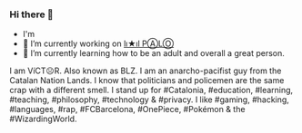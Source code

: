 ### Hi there 👋

- I'm
- 🔭 I’m currently working on [lı★ıl PⒶLⓄ](https://github.com/mantekillah/palo)
- 🌱 I’m currently learning how to be an adult and overall a great person.

I am VíCT☹R. Also known as BLZ. I am an anarcho-pacifist guy from the Catalan Nation Lands. I know that politicians and policemen are the same crap with a different smell. I stand up for #Catalonia, #education, #learning, #teaching, #philosophy, #technology & #privacy. I like #gaming, #hacking, #languages, #rap, #FCBarcelona, #OnePiece, #Pokémon & the #WizardingWorld.
